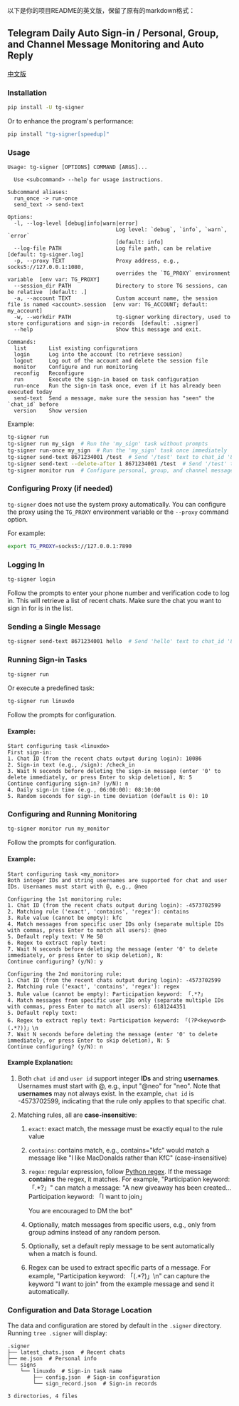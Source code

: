 以下是你的项目README的英文版，保留了原有的markdown格式：

## Telegram Daily Auto Sign-in / Personal, Group, and Channel Message Monitoring and Auto Reply

[中文版](./README.md)

### Installation

```sh
pip install -U tg-signer
```

Or to enhance the program's performance:

```sh
pip install "tg-signer[speedup]"
```

### Usage

```
Usage: tg-signer [OPTIONS] COMMAND [ARGS]...

  Use <subcommand> --help for usage instructions.

Subcommand aliases:
  run_once -> run-once
  send_text -> send-text

Options:
  -l, --log-level [debug|info|warn|error]
                                  Log level: `debug`, `info`, `warn`, `error`
                                  [default: info]
  --log-file PATH                 Log file path, can be relative  [default: tg-signer.log]
  -p, --proxy TEXT                Proxy address, e.g., socks5://127.0.0.1:1080,
                                  overrides the `TG_PROXY` environment variable  [env var: TG_PROXY]
  --session_dir PATH              Directory to store TG sessions, can be relative  [default: .]
  -a, --account TEXT              Custom account name, the session file is named <account>.session  [env var: TG_ACCOUNT; default: my_account]
  -w, --workdir PATH              tg-signer working directory, used to store configurations and sign-in records  [default: .signer]
  --help                          Show this message and exit.

Commands:
  list       List existing configurations
  login      Log into the account (to retrieve session)
  logout     Log out of the account and delete the session file
  monitor    Configure and run monitoring
  reconfig   Reconfigure
  run        Execute the sign-in based on task configuration
  run-once   Run the sign-in task once, even if it has already been executed today
  send-text  Send a message, make sure the session has "seen" the `chat_id` before
  version    Show version
```

Example:

```sh
tg-signer run
tg-signer run my_sign  # Run the 'my_sign' task without prompts
tg-signer run-once my_sign  # Run the 'my_sign' task once immediately
tg-signer send-text 8671234001 /test  # Send '/test' text to chat_id '8671234001'
tg-signer send-text --delete-after 1 8671234001 /test  # Send '/test' to chat_id '8671234001', then delete the message after 1 second
tg-signer monitor run  # Configure personal, group, and channel message monitoring and auto-reply
```

### Configuring Proxy (if needed)

`tg-signer` does not use the system proxy automatically. You can configure the proxy using the `TG_PROXY` environment variable or the `--proxy` command option.

For example:

```sh
export TG_PROXY=socks5://127.0.0.1:7890
```

### Logging In

```sh
tg-signer login
```

Follow the prompts to enter your phone number and verification code to log in. This will retrieve a list of recent chats. Make sure the chat you want to sign in for is in the list.

### Sending a Single Message

```sh
tg-signer send-text 8671234001 hello  # Send 'hello' text to chat_id '8671234001'
```

### Running Sign-in Tasks

```sh
tg-signer run
```

Or execute a predefined task:

```sh
tg-signer run linuxdo
```

Follow the prompts for configuration.

#### Example:

```
Start configuring task <linuxdo>
First sign-in:
1. Chat ID (from the recent chats output during login): 10086
2. Sign-in text (e.g., /sign): /check_in
3. Wait N seconds before deleting the sign-in message (enter '0' to delete immediately, or press Enter to skip deletion), N: 5
Continue configuring sign-in? (y/N): n
4. Daily sign-in time (e.g., 06:00:00): 08:10:00
5. Random seconds for sign-in time deviation (default is 0): 10
```

### Configuring and Running Monitoring

```sh
tg-signer monitor run my_monitor
```

Follow the prompts for configuration.

#### Example:

```
Start configuring task <my_monitor>
Both integer IDs and string usernames are supported for chat and user IDs. Usernames must start with @, e.g., @neo

Configuring the 1st monitoring rule:
1. Chat ID (from the recent chats output during login): -4573702599
2. Matching rule ('exact', 'contains', 'regex'): contains
3. Rule value (cannot be empty): kfc
4. Match messages from specific user IDs only (separate multiple IDs with commas, press Enter to match all users): @neo
5. Default reply text: V Me 50
6. Regex to extract reply text:
7. Wait N seconds before deleting the message (enter '0' to delete immediately, or press Enter to skip deletion), N:
Continue configuring? (y/N): y

Configuring the 2nd monitoring rule:
1. Chat ID (from the recent chats output during login): -4573702599
2. Matching rule ('exact', 'contains', 'regex'): regex
3. Rule value (cannot be empty): Participation keyword: 「.*?」
4. Match messages from specific user IDs only (separate multiple IDs with commas, press Enter to match all users): 6181244351
5. Default reply text:
6. Regex to extract reply text: Participation keyword: 「(?P<keyword>(.*?))」\n
7. Wait N seconds before deleting the message (enter '0' to delete immediately, or press Enter to skip deletion), N: 5
Continue configuring? (y/N): n
```

#### Example Explanation:

1. Both `chat id` and `user id` support integer **IDs** and string **usernames**. Usernames must start with @, e.g., input "@neo" for "neo". Note that **usernames** may not always exist. In the example, `chat id` is -4573702599, indicating that the rule only applies to that specific chat.

2. Matching rules, all are **case-insensitive**:

   1. `exact`: exact match, the message must be exactly equal to the rule value

   2. `contains`: contains match, e.g., contains="kfc" would match a message like "I like MacDonalds rather than KfC" (case-insensitive)

   3. `regex`: regular expression, follow [Python regex](https://docs.python.org/3/library/re.html). If the message **contains** the regex, it matches. For example, "Participation keyword: 「.*?」" can match a message: "A new giveaway has been created...
      Participation keyword: 「I want to join」

      You are encouraged to DM the bot"

   4. Optionally, match messages from specific users, e.g., only from group admins instead of any random person.

   5. Optionally, set a default reply message to be sent automatically when a match is found.

   6. Regex can be used to extract specific parts of a message. For example, "Participation keyword: 「(.*?)」\n" can capture the keyword "I want to join" from the example message and send it automatically.



### Configuration and Data Storage Location

The data and configuration are stored by default in the `.signer` directory. Running `tree .signer` will display:

```
.signer
├── latest_chats.json  # Recent chats
├── me.json  # Personal info
└── signs
    └── linuxdo  # Sign-in task name
        ├── config.json  # Sign-in configuration
        └── sign_record.json  # Sign-in records

3 directories, 4 files
```

